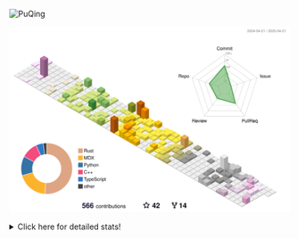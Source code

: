 ![PuQing](https://user-images.githubusercontent.com/27223114/171565019-9a56fae6-b08b-421f-99db-7e830da42371.png)

![](./profile-3d-contrib/profile-season-animate.svg)

<details>
<summary>Click here for detailed stats!</summary>

<!--START_SECTION:waka-->
![Lines of code](https://img.shields.io/badge/From%20Hello%20World%20I%27ve%20Written-1.9%20million%20lines%20of%20code-blue)

**🐱 My GitHub Data** 

> 📦 441.6 kB Used in GitHub's Storage 
 > 
> 🏆 143 Contributions in the Year 2025
 > 
> 🚫 Not Opted to Hire
 > 
> 📜 46 Public Repositories 
 > 
> 🔑 33 Private Repositories 
 > 
**I'm an Early 🐤** 

```text
🌞 Morning                689 commits         ██░░░░░░░░░░░░░░░░░░░░░░░   08.32 % 
🌆 Daytime                3536 commits        ███████████░░░░░░░░░░░░░░   42.72 % 
🌃 Evening                1890 commits        ██████░░░░░░░░░░░░░░░░░░░   22.83 % 
🌙 Night                  2163 commits        ███████░░░░░░░░░░░░░░░░░░   26.13 % 
```


📊 **This Week I Spent My Time On** 

```text
💬 Programming Languages: 
Other                    8 hrs 49 mins       █████░░░░░░░░░░░░░░░░░░░░   19.10 % 
C++                      8 hrs 45 mins       █████░░░░░░░░░░░░░░░░░░░░   18.96 % 
CLI                      5 hrs               ███░░░░░░░░░░░░░░░░░░░░░░   10.85 % 
Python                   3 hrs 24 mins       ██░░░░░░░░░░░░░░░░░░░░░░░   07.39 % 
GitHubing                3 hrs 3 mins        ██░░░░░░░░░░░░░░░░░░░░░░░   06.61 % 

🔥 Editors: 
Arc                      17 hrs 58 mins      ██████████░░░░░░░░░░░░░░░   38.89 % 
VS Code                  17 hrs 43 mins      ██████████░░░░░░░░░░░░░░░   38.37 % 
Ghostty                  5 hrs               ███░░░░░░░░░░░░░░░░░░░░░░   10.85 % 
Telegram                 2 hrs 30 mins       █░░░░░░░░░░░░░░░░░░░░░░░░   05.42 % 
NetEaseMusic             1 hr 6 mins         █░░░░░░░░░░░░░░░░░░░░░░░░   02.39 % 

💻 Operating System: 
Mac                      28 hrs 29 mins      ███████████████░░░░░░░░░░   61.66 % 
WSL                      13 hrs 2 mins       ███████░░░░░░░░░░░░░░░░░░   28.23 % 
Linux                    4 hrs 40 mins       ███░░░░░░░░░░░░░░░░░░░░░░   10.10 % 
```


<!--END_SECTION:waka-->
</details>
